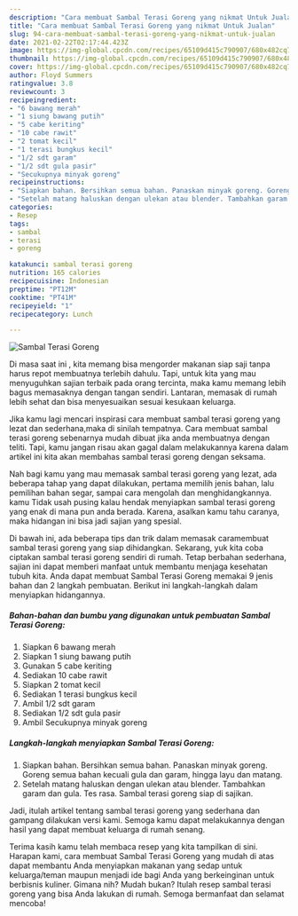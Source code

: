 ```yaml
---
description: "Cara membuat Sambal Terasi Goreng yang nikmat Untuk Jualan"
title: "Cara membuat Sambal Terasi Goreng yang nikmat Untuk Jualan"
slug: 94-cara-membuat-sambal-terasi-goreng-yang-nikmat-untuk-jualan
date: 2021-02-22T02:17:44.423Z
image: https://img-global.cpcdn.com/recipes/65109d415c790907/680x482cq70/sambal-terasi-goreng-foto-resep-utama.jpg
thumbnail: https://img-global.cpcdn.com/recipes/65109d415c790907/680x482cq70/sambal-terasi-goreng-foto-resep-utama.jpg
cover: https://img-global.cpcdn.com/recipes/65109d415c790907/680x482cq70/sambal-terasi-goreng-foto-resep-utama.jpg
author: Floyd Summers
ratingvalue: 3.8
reviewcount: 3
recipeingredient:
- "6 bawang merah"
- "1 siung bawang putih"
- "5 cabe keriting"
- "10 cabe rawit"
- "2 tomat kecil"
- "1 terasi bungkus kecil"
- "1/2 sdt garam"
- "1/2 sdt gula pasir"
- "Secukupnya minyak goreng"
recipeinstructions:
- "Siapkan bahan. Bersihkan semua bahan. Panaskan minyak goreng. Goreng semua bahan kecuali gula dan garam, hingga layu dan matang."
- "Setelah matang haluskan dengan ulekan atau blender. Tambahkan garam dan gula. Tes rasa. Sambal terasi goreng siap di sajikan."
categories:
- Resep
tags:
- sambal
- terasi
- goreng

katakunci: sambal terasi goreng 
nutrition: 165 calories
recipecuisine: Indonesian
preptime: "PT12M"
cooktime: "PT41M"
recipeyield: "1"
recipecategory: Lunch

---
```



![Sambal Terasi Goreng](https://img-global.cpcdn.com/recipes/65109d415c790907/680x482cq70/sambal-terasi-goreng-foto-resep-utama.jpg)

Di masa  saat ini , kita memang bisa mengorder makanan siap saji tanpa harus repot membuatnya terlebih dahulu. Tapi, untuk kita yang mau menyuguhkan sajian terbaik pada orang tercinta, maka kamu memang lebih bagus memasaknya dengan tangan sendiri. Lantaran, memasak di rumah lebih sehat dan bisa menyesuaikan sesuai kesukaan keluarga.

Jika kamu lagi mencari inspirasi cara membuat sambal terasi goreng yang lezat dan sederhana,maka di sinilah tempatnya. Cara membuat sambal terasi goreng  sebenarnya mudah dibuat jika anda membuatnya dengan teliti. Tapi, kamu jangan risau akan gagal dalam melakukannya 
karena dalam artikel ini kita akan membahas sambal terasi goreng dengan seksama.  



Nah bagi kamu yang mau memasak sambal terasi goreng yang lezat, ada beberapa tahap yang dapat dilakukan, pertama memilih jenis bahan, lalu pemilihan bahan segar, sampai cara mengolah dan menghidangkannya. kamu Tidak usah pusing kalau hendak menyiapkan sambal terasi goreng yang enak di mana pun anda berada. Karena, asalkan kamu  tahu caranya, maka hidangan ini bisa jadi sajian yang spesial.

Di bawah ini, ada beberapa tips dan trik dalam memasak caramembuat sambal terasi goreng yang siap dihidangkan. Sekarang, yuk kita coba ciptakan sambal terasi goreng sendiri di rumah. Tetap berbahan sederhana, sajian ini dapat memberi manfaat untuk membantu menjaga kesehatan tubuh kita. Anda dapat membuat Sambal Terasi Goreng memakai 9 jenis bahan dan 2 langkah pembuatan. Berikut ini langkah-langkah dalam menyiapkan hidangannya.

<!--inarticleads1-->

##### Bahan-bahan dan bumbu yang digunakan untuk pembuatan Sambal Terasi Goreng:

1. Siapkan 6 bawang merah
1. Siapkan 1 siung bawang putih
1. Gunakan 5 cabe keriting
1. Sediakan 10 cabe rawit
1. Siapkan 2 tomat kecil
1. Sediakan 1 terasi bungkus kecil
1. Ambil 1/2 sdt garam
1. Sediakan 1/2 sdt gula pasir
1. Ambil Secukupnya minyak goreng




<!--inarticleads2-->

##### Langkah-langkah menyiapkan Sambal Terasi Goreng:

1. Siapkan bahan. Bersihkan semua bahan. Panaskan minyak goreng. Goreng semua bahan kecuali gula dan garam, hingga layu dan matang.
1. Setelah matang haluskan dengan ulekan atau blender. Tambahkan garam dan gula. Tes rasa. Sambal terasi goreng siap di sajikan.




Jadi, itulah artikel tentang  sambal terasi goreng  yang sederhana dan gampang dilakukan versi kami. Semoga kamu dapat melakukannya dengan hasil yang dapat membuat keluarga di rumah senang. 

Terima kasih kamu telah membaca resep yang kita tampilkan di sini. Harapan kami, cara membuat  Sambal Terasi Goreng yang mudah di atas dapat membantu Anda menyiapkan makanan yang sedap untuk keluarga/teman maupun menjadi ide bagi Anda yang berkeinginan untuk berbisnis kuliner. Gimana nih? Mudah bukan? Itulah resep sambal terasi goreng yang bisa Anda lakukan di rumah. Semoga bermanfaat dan selamat mencoba!

